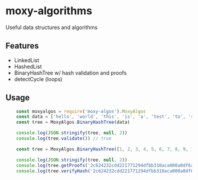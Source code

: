 # moxy-algorithms
Useful data structures and algorithms

## Features
* LinkedList
* HashedList
* BinaryHashTree w/ hash validation and proofs
* detectCycle (loops)

## Usage
```typescript
    const moxyalgos = require('moxy-algos').MoxyAlgos
    const data = ['hello', 'world', 'this', 'is', 'a', 'test', 'to', 'see', 'if', 'our', 'binary', 'hash', 'tree', 'works', 'as', 'expected']
    const tree = MoxyAlgos.BinaryHashTree(data)

    console.log(JSON.stringify(tree, null, 2))
    console.log(tree.validate()) // true

    const tree = MoxyAlgos.BinaryHashTree([1, 2, 3, 4, 5, 6, 7, 8, 9, 10, 11, 12, 13, 14, 15, 16])

    console.log(JSON.stringify(tree, null, 2))
    console.log(tree.getProofs('2c624232cdd221771294dfbb310aca000a0df6ac8b66b696d90ef06fdefb64a3')) // Gives you the necessary node hashes to prove a transaction is valid
    console.log(tree.verifyHash('2c624232cdd221771294dfbb310aca000a0df6ac8b66b696d90ef06fdefb64a3')) // Verifies hash is valid
```